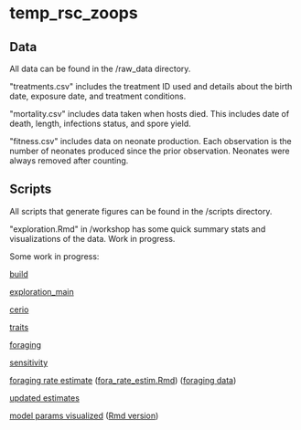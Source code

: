 # temp_rsc_zoops

## Data

All data can be found in the /raw_data directory.

"treatments.csv" includes the treatment ID used and details about the birth date, exposure date, and treatment conditions.

"mortality.csv" includes data taken when hosts died. This includes date of death, length, infections status, and spore yield.

"fitness.csv" includes data on neonate production. Each observation is the number of neonates produced since the prior observation. Neonates were always removed after counting. 

## Scripts

All scripts that generate figures can be found in the /scripts directory.

"exploration.Rmd" in /workshop has some quick summary stats and visualizations of the data. Work in progress.

Some work in progress:

[build](/build.html)

[exploration_main](/workshop/exploration_main.html)

[cerio](/workshop/cerio.html)

[traits](/workshop/traits.html)

[foraging](/workshop/foraging.html)

[sensitivity](/workshop/sensitivity.html)

[foraging rate estimate](/fora_rate_estim.html) 
([fora_rate_estim.Rmd](/fora_rate_estim.Rmd)) 
([foraging data](/processed_data/foraging_raw.rds))

[updated estimates](/new_estimates.html)

[model params visualized](/model_fits_viz.html)
([Rmd version](/model_fits_viz.Rmd))

<br/>
<br/>
<br/>
<br/>

